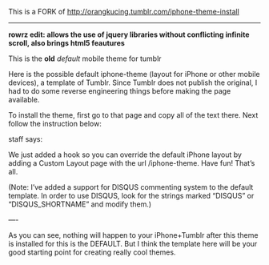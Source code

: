 This is a FORK of http://orangkucing.tumblr.com/iphone-theme-install


---------------------------------------------------------------------
**rowrz edit: allows the use of jquery libraries without conflicting infinite scroll, also brings html5 feautures**

This is the **old** _default_ mobile theme for tumblr

Here is the possible default iphone-theme (layout for iPhone or other mobile devices), a template of Tumblr. Since Tumblr does not publish the original, I had to do some reverse engineering things before making the page available.

To install the theme, first go to that page and copy all of the text there. Next follow the instruction below:

staff says:

We just added a hook so you can override the default iPhone layout by adding a Custom Layout page with the url /iphone-theme. Have fun!
That’s all.

(Note: I’ve added a support for DISQUS commenting system to the default template. In order to use DISQUS, look for the strings marked “DISQUS” or “DISQUS_SHORTNAME” and modify them.)

—-

As you can see, nothing will happen to your iPhone+Tumblr after this theme is installed for this is the DEFAULT. But I think the template here will be your good starting point for creating really cool themes.

